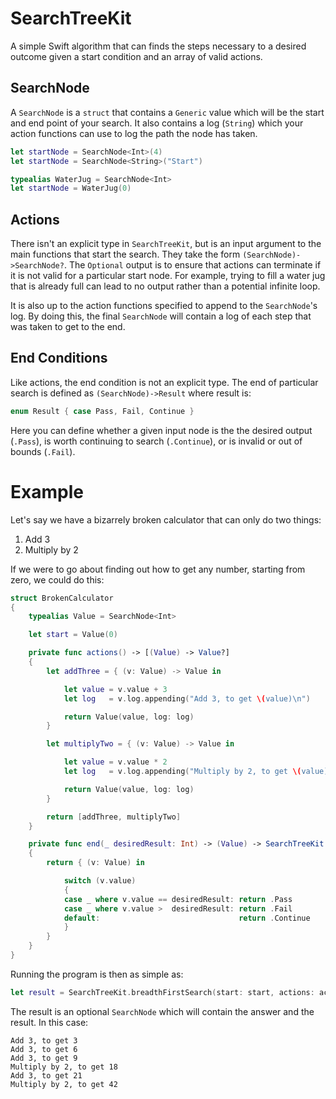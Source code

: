 # SearchTreeKit
A simple Swift algorithm that can finds the steps necessary to a desired outcome given a start condition and an array of valid actions.

## SearchNode
A `SearchNode` is a `struct` that contains a `Generic` value which will be the start and end point of your search. It also contains a log (`String`) which your action functions can use to log the path the node has taken.

``` Swift
let startNode = SearchNode<Int>(4)
let startNode = SearchNode<String>("Start")

typealias WaterJug = SearchNode<Int>
let startNode = WaterJug(0)
```

## Actions
There isn't an explicit type in `SearchTreeKit`, but is an input argument to the main functions that start the search. They take the form `(SearchNode)->SearchNode?`. The `Optional` output is to ensure that actions can terminate if it is not valid for a particular start node. For example, trying to fill a water jug that is already full can lead to no output rather than a potential infinite loop.

It is also up to the action functions specified to append to the `SearchNode`'s log. By doing this, the final `SearchNode`  will contain a log of each step that was taken to get to the end.

## End Conditions
Like actions, the end condition is not an explicit type. The end of particular search is defined as `(SearchNode)->Result` where result is:
``` Swift
enum Result { case Pass, Fail, Continue }
```

Here you can define whether a given input node is the the desired output (`.Pass`), is worth continuing to search (`.Continue`), or is invalid or out of bounds (`.Fail`).

# Example
Let's say we have a bizarrely broken calculator that can only do two things:
1. Add 3
2. Multiply by 2

If we were to go about finding out how to get any number, starting from zero, we could do this:
```Swift
struct BrokenCalculator
{
    typealias Value = SearchNode<Int>

    let start = Value(0)

    private func actions() -> [(Value) -> Value?]
    {
        let addThree = { (v: Value) -> Value in

            let value = v.value + 3
            let log   = v.log.appending("Add 3, to get \(value)\n")

            return Value(value, log: log)
        }

        let multiplyTwo = { (v: Value) -> Value in

            let value = v.value * 2
            let log   = v.log.appending("Multiply by 2, to get \(value)\n")

            return Value(value, log: log)
        }

        return [addThree, multiplyTwo]
    }

    private func end(_ desiredResult: Int) -> (Value) -> SearchTreeKit.Result
    {
        return { (v: Value) in

            switch (v.value)
            {
            case _ where v.value == desiredResult: return .Pass
            case _ where v.value >  desiredResult: return .Fail
            default:                               return .Continue
            }
        }
    }
}
```

Running the program is then as simple as:
```Swift
let result = SearchTreeKit.breadthFirstSearch(start: start, actions: actions(), end: end(42))
```

The result is an optional `SearchNode` which will contain the answer and the result. In this case:
```
Add 3, to get 3
Add 3, to get 6
Add 3, to get 9
Multiply by 2, to get 18
Add 3, to get 21
Multiply by 2, to get 42
```
